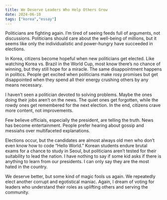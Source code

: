 ```yaml
---
title: We Deserve Leaders Who Help Others Grow
date: 2024-06-10
tags: ["korea","essay"]
---
```


Politicians are fighting again. I’m tired of seeing feeds full of arguments, not discussions. Politicians should care about the well-being of millions, but it seems like only the individualistic and power-hungry have succeeded in elections.

In Korea, citizens become hopeful when new politicians get elected. Like watching Korea vs. Brazil in the World Cup, most know there’s no chance of winning, but they still hope for a miracle. The same disappointment happens in politics. People get excited when politicians make rosy promises but get disappointed when they spend all their energy crushing others by any means necessary.

I haven’t seen a politician devoted to solving problems. Maybe the ones doing their jobs aren’t on the news. The quiet ones get forgotten, while the rowdy ones get remembered for the next election. In the end, citizens crave more content, not improvements.

Few believe officials, especially the president, are telling the truth. News has become entertainment. People prefer hearing about gossip and messiahs over multifaceted explanations.

Elections occur, but the candidates are almost always old men who don’t even know how to code “Hello World.” Korean students endure brutal exams for a chance to study in Seoul, but politicians aren’t tested for their suitability to lead the nation. I have nothing to say if some kid asks if there is anything to learn from our presidents. I can only say they are the most hated in the country.

We deserve better, but some kind of magic fools us again. We repeatedly elect another corrupt and egotistical maniac. Again, I dream of voting for leaders who understand their roles as uplifting others and serving the community.